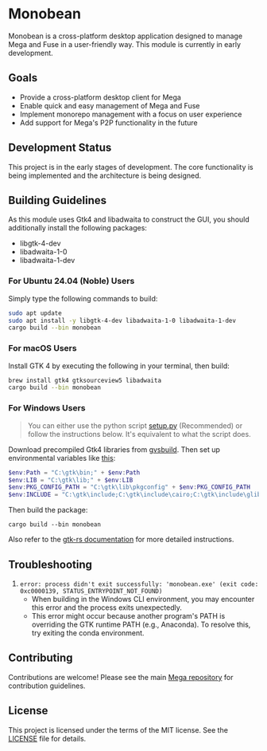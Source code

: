 # Monobean

Monobean is a cross-platform desktop application designed to manage Mega and Fuse in a user-friendly way. This module is currently in early development.

## Goals

- Provide a cross-platform desktop client for Mega
- Enable quick and easy management of Mega and Fuse
- Implement monorepo management with a focus on user experience
- Add support for Mega's P2P functionality in the future

## Development Status

This project is in the early stages of development. The core functionality is being implemented and the architecture is being designed.

## Building Guidelines
As this module uses Gtk4 and libadwaita to construct the GUI, you should additionally install the following packages:
- libgtk-4-dev
- libadwaita-1-0
- libadwaita-1-dev

### For Ubuntu 24.04 (Noble) Users
Simply type the following commands to build:
```bash
sudo apt update
sudo apt install -y libgtk-4-dev libadwaita-1-0 libadwaita-1-dev
cargo build --bin monobean
```

### For macOS Users
Install GTK 4 by executing the following in your terminal, then build:
```bash
brew install gtk4 gtksourceview5 libadwaita
cargo build --bin monobean
```

### For Windows Users
> You can either use the python script [setup.py](setup.py) (Recommended) or follow the instructions below. It's equivalent to what the script does.

Download precompiled Gtk4 libraries from [gvsbuild](https://github.com/wingtk/gvsbuild#development-environment). Then set up environmental variables like [this](https://github.com/wingtk/gvsbuild?tab=readme-ov-file#environmental-variables):
```powershell
$env:Path = "C:\gtk\bin;" + $env:Path
$env:LIB = "C:\gtk\lib;" + $env:LIB
$env:PKG_CONFIG_PATH = "C:\gtk\lib\pkgconfig" + $env:PKG_CONFIG_PATH
$env:INCLUDE = "C:\gtk\include;C:\gtk\include\cairo;C:\gtk\include\glib-2.0;C:\gtk\include\gobject-introspection-1.0;C:\gtk\lib\glib-2.0\include;" + $env:INCLUDE
```
Then build the package:
```pwsh
cargo build --bin monobean
```
Also refer to the [gtk-rs documentation](https://gtk-rs.org/gtk4-rs/stable/latest/book/installation_windows.html) for more detailed instructions.

## Troubleshooting
1. `error: process didn't exit successfully: 'monobean.exe' (exit code: 0xc0000139, STATUS_ENTRYPOINT_NOT_FOUND)`
   - When building in the Windows CLI environment, you may encounter this error and the process exits unexpectedly.
   - This error might occur because another program's PATH is overriding the GTK runtime PATH (e.g., Anaconda). To resolve this, try exiting the conda environment.

## Contributing

Contributions are welcome! Please see the main [Mega repository](https://github.com/web3infra-foundation/mega) for contribution guidelines.

## License

This project is licensed under the terms of the MIT license. See the [LICENSE](../LICENSE-MIT) file for details.
